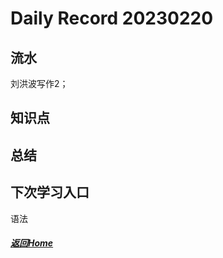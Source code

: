 
Daily Record 20230220
=====================

## 流水

刘洪波写作2；

## 知识点



## 总结



## 下次学习入口

语法

##### [返回Home](../../../README.md)


